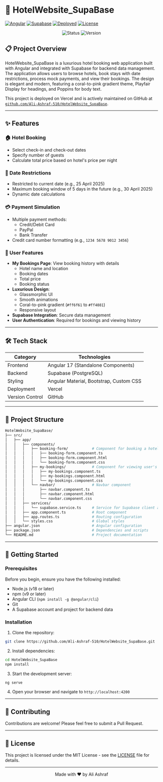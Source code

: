 # 🏨 HotelWebsite_SupaBase

[![Angular](https://img.shields.io/badge/Angular-17-red.svg)](https://angular.io/)
[![Supabase](https://img.shields.io/badge/Supabase-Platform-blue.svg)](https://supabase.io/)
[![Deployed](https://img.shields.io/badge/Deployed-Vercel-black.svg)](https://vercel.com)
[![License](https://img.shields.io/badge/License-MIT-green.svg)](LICENSE)

<div align="center">
  <img src="https://img.shields.io/badge/Status-Active-success.svg" alt="Status"/>
  <img src="https://img.shields.io/badge/Version-1.0.0-blue.svg" alt="Version"/>
</div>

## 📋 Project Overview

HotelWebsite_SupaBase is a luxurious hotel booking web application built with Angular and integrated with Supabase for backend data management. The application allows users to browse hotels, book stays with date restrictions, process mock payments, and view their bookings. The design is elegant and modern, featuring a coral-to-pink gradient theme, Playfair Display for headings, and Poppins for body text.

This project is deployed on Vercel and is actively maintained on GitHub at [`github.com/Ali-Ashraf-510/HotelWebsite_SupaBase`](https://github.com/Ali-Ashraf-510/HotelWebsite_SupaBase).

---

## ✨ Features

### 🏠 Hotel Booking
- Select check-in and check-out dates
- Specify number of guests
- Calculate total price based on hotel's price per night

### 📅 Date Restrictions
- Restricted to current date (e.g., 25 April 2025)
- Maximum booking window of 5 days in the future (e.g., 30 April 2025)
- Dynamic date calculations

### 💳 Payment Simulation
- Multiple payment methods:
  - Credit/Debit Card
  - PayPal
  - Bank Transfer
- Credit card number formatting (e.g., `1234 5678 9012 3456`)

### 📱 User Features
- **My Bookings Page**: View booking history with details
  - Hotel name and location
  - Booking dates
  - Total price
  - Booking status
- **Luxurious Design**:
  - Glassmorphic UI
  - Smooth animations
  - Coral-to-pink gradient (`#ff6f61` to `#ff4081`)
  - Responsive layout
- **Supabase Integration**: Secure data management
- **User Authentication**: Required for bookings and viewing history

---

## 🛠️ Tech Stack

| Category | Technologies |
|----------|--------------|
| Frontend | Angular 17 (Standalone Components) |
| Backend | Supabase (PostgreSQL) |
| Styling | Angular Material, Bootstrap, Custom CSS |
| Deployment | Vercel |
| Version Control | GitHub |

---

## 📁 Project Structure

```bash
HotelWebsite_SupaBase/
├── src/
│   ├── app/
│   │   ├── components/
│   │   │   ├── booking-form/           # Component for booking a hotel stay
│   │   │   │   ├── booking-form.component.ts
│   │   │   │   ├── booking-form.component.html
│   │   │   │   └── booking-form.component.css
│   │   │   ├── my-bookings/            # Component for viewing user's bookings
│   │   │   │   ├── my-bookings.component.ts
│   │   │   │   ├── my-bookings.component.html
│   │   │   │   └── my-bookings.component.css
│   │   │   └── navbar/                 # Navbar component
│   │   │       ├── navbar.component.ts
│   │   │       ├── navbar.component.html
│   │   │       └── navbar.component.css
│   │   ├── services/
│   │   │   └── supabase.service.ts     # Service for Supabase client and API calls
│   │   ├── app.component.ts            # Root component
│   │   ├── app.routes.ts               # Routing configuration
│   │   └── styles.css                  # Global styles
├── angular.json                        # Angular configuration
├── package.json                        # Dependencies and scripts
└── README.md                           # Project documentation
```

---

## 🚀 Getting Started

### Prerequisites

Before you begin, ensure you have the following installed:

- Node.js (v18 or later)
- npm (v9 or later)
- Angular CLI (`npm install -g @angular/cli`)
- Git
- A Supabase account and project for backend data

### Installation

1. Clone the repository:
```bash
git clone https://github.com/Ali-Ashraf-510/HotelWebsite_SupaBase.git
```

2. Install dependencies:
```bash
cd HotelWebsite_SupaBase
npm install
```

3. Start the development server:
```bash
ng serve
```

4. Open your browser and navigate to `http://localhost:4200`

---

## 🤝 Contributing

Contributions are welcome! Please feel free to submit a Pull Request.

---

## 📝 License

This project is licensed under the MIT License - see the [LICENSE](LICENSE) file for details.

---

<div align="center">
  Made with ❤️ by Ali Ashraf
</div>






